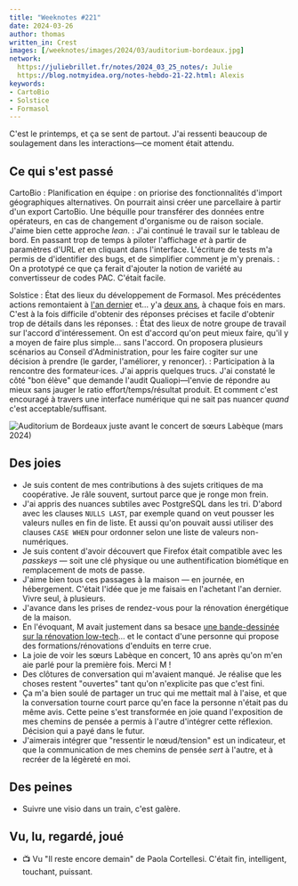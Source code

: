 ```yaml
---
title: "Weeknotes #221"
date: 2024-03-26
author: thomas
written_in: Crest
images: [/weeknotes/images/2024/03/auditorium-bordeaux.jpg]
network:
  https://juliebrillet.fr/notes/2024_03_25_notes/: Julie
  https://blog.notmyidea.org/notes-hebdo-21-22.html: Alexis
keywords:
- CartoBio
- Solstice
- Formasol
---
```


C'est le printemps, et ça se sent de partout. J'ai ressenti beaucoup de soulagement dans les interactions—ce moment était attendu.

<!--more-->

## Ce qui s'est passé

CartoBio
: Planification en équipe : on priorise des fonctionnalités d'import géographiques alternatives. On pourrait ainsi créer une parcellaire à partir d'un export CartoBio. Une béquille pour transférer des données entre opérateurs, en cas de changement d'organisme ou de raison sociale. J'aime bien cette approche _lean_.
: J'ai continué le travail sur le tableau de bord. En passant trop de temps à piloter l'affichage _et_ à partir de paramètres d'URL _et_ en cliquant dans l'interface. L'écriture de tests m'a permis de d'identifier des bugs, et de simplifier comment je m'y prenais.
: On a prototypé ce que ça ferait d'ajouter la notion de variété au convertisseur de codes PAC. C'était facile.

Solstice
: État des lieux du développement de Formasol. Mes précédentes actions remontaient à [l'an dernier](/weeknotes/167/) et… y'a [deux ans](/weeknotes/115-116/), à chaque fois en mars. C'est à la fois difficile d'obtenir des réponses précises et facile d'obtenir trop de détails dans les réponses.
: État des lieux de notre groupe de travail sur l'accord d'intéressement. On est d'accord qu'on peut mieux faire, qu'il y a moyen de faire plus simple… sans l'accord. On proposera plusieurs scénarios au Conseil d'Administration, pour les faire cogiter sur une décision à prendre (le garder, l'améliorer, y renoncer).
: Participation à la rencontre des formateur·ices. J'ai appris quelques trucs. J'ai constaté le côté "bon élève" que demande l'audit Qualiopi—l'envie de répondre au mieux sans jauger le ratio effort/temps/résultat produit. Et comment c'est encouragé à travers une interface numérique qui ne sait pas nuancer _quand_ c'est acceptable/suffisant.

![](/weeknotes/images/2024/03/auditorium-bordeaux.jpg "Auditorium de Bordeaux juste avant le concert de sœurs Labèque (mars 2024)")

## Des joies

- Je suis content de mes contributions à des sujets critiques de ma coopérative. Je râle souvent, surtout parce que je ronge mon frein.
- J'ai appris des nuances subtiles avec PostgreSQL dans les tri. D'abord avec les clauses `NULLS LAST`, par exemple quand on veut pousser les valeurs nulles en fin de liste. Et aussi qu'on pouvait aussi utiliser des clauses `CASE WHEN` pour ordonner selon une liste de valeurs non-numériques.
- Je suis content d'avoir découvert que Firefox était compatible avec les _passkeys_ — soit une clé physique ou une authentification biométique en remplacement de mots de passe.
- J'aime bien tous ces passages à la maison — en journée, en hébergement. C'était l'idée que je me faisais en l'achetant l'an dernier. Vivre seul, à plusieurs.
- J'avance dans les prises de rendez-vous pour la rénovation énergétique de la maison.
- En l'évoquant, M avait justement dans sa besace [une bande-dessinée sur la rénovation low-tech](https://studiobrou.com/portfolio/renovation-low-tech/)… et le contact d'une personne qui propose des formations/rénovations d'enduits en terre crue.
- La joie de voir les sœurs Labèque en concert, 10 ans après qu'on m'en aie parlé pour la première fois. Merci M !
- Des clôtures de conversation qui m'avaient manqué. Je réalise que les choses restent "ouvertes" tant qu'on n'explicite pas que c'est fini.
- Ça m'a bien soulé de partager un truc qui me mettait mal à l'aise, et que la conversation tourne court parce qu'en face la personne n'était pas du même avis. Cette peine s'est transformée en joie quand l'exposition de mes chemins de pensée a permis à l'autre d'intégrer cette réflexion. Décision qui a payé dans le futur.
- J'aimerais intégrer que "ressentir le nœud/tension" est un indicateur, et que la communication de mes chemins de pensée _sert_ à l'autre, et à recréer de la légèreté en moi.

## Des peines

- Suivre une visio dans un train, c'est galère.

## Vu, lu, regardé, joué

- 📺 Vu "Il reste encore demain" de Paola Cortellesi. C'était fin, intelligent, touchant, puissant.
